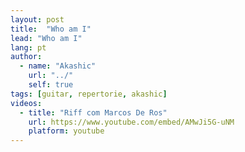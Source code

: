 ```yaml
---
layout: post
title:  "Who am I"
lead: "Who am I"
lang: pt
author:
  - name: "Akashic"
    url: "../"
    self: true
tags: [guitar, repertorie, akashic]
videos:
  - title: "Riff com Marcos De Ros"
    url: https://www.youtube.com/embed/AMwJi5G-uNM
    platform: youtube
---
```

